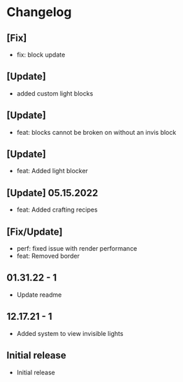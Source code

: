 # Changelog

## [Fix]

* fix: block update

## [Update]

* added custom light blocks

## [Update]

* feat: blocks cannot be broken on without an invis block

## [Update]

* feat: Added light blocker

## [Update] 05.15.2022

* feat: Added crafting recipes

## [Fix/Update]

* perf: fixed issue with render performance
* feat: Removed border

## 01.31.22 - 1

* Update readme

## 12.17.21 - 1

* Added system to view invisible lights

## Initial release

* Initial release
